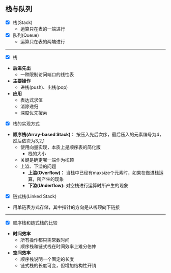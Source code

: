 ## 栈与队列
- [x] 栈(Stack)
  - 运算只在表的一端进行
- [x] 队列(Queue)
  - 运算只在表的两端进行
---

- [x] 栈
- **后进先出**
  - 一种限制访问端口的线性表
- **主要操作**
  - 进栈(push)、出栈(pop)
- **应用**
  - 表达式求值
  - 消除递归
  - 深度优先搜索
- [x] 栈的实现方式
- **顺序栈(Array-based Stack)：** 按压入先后次序，最后压入的元素编号为4，然后依次为3,2,1
  - 使用向量实现，本质上是顺序表的简化版
    - 栈的大小
  - 关键是确定哪一端作为栈顶
  - 上溢、下溢的问题
    - **上溢(Overflow)：** 当栈中已经有maxsize个元素时，如果在做进栈运算，所产生的现象
    - **下溢(Underflow):** 对空栈进行运算时所产生的现象
- [x] 链式栈(Linked Stack)
- 用单链表方式存储，其中指针的方向是从栈顶向下链接
---

- [x] 顺序栈和链式栈的比较
- **时间效率**
  - 所有操作都只需常数时间
  - 顺序栈和链式栈在时间效率上难分伯仲
- **空间效率**
  - 顺序栈说明一个固定的长度
  - 链式栈的长度可变，但增加结构性开销
    